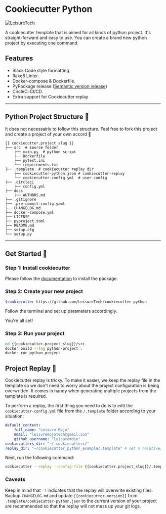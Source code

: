 # Cookiecutter Python 

[![LeisureTech](https://circleci.com/gh/LeisureTech/cookiecutter-python.svg?style=svg)](<LINK>)

A cookiecutter template that is aimed for all kinds of python project. It's
straight-forward and easy to use. You can create a brand new python project
by executing one command.

## Features

- Black Code style formatting
- flake8 Linter.
- Docker-compose & Dockerfile.
- PyPackage release ([Semantic version release](https://python-semantic-release.readthedocs.io/en/latest/))
- CircleCi CI/CD.
- Extra support for Cookiecutter replay

----
## Python Project Structure :snake:
It does not necessairly to follow this structure. Feel free to fork this project and create a project of your own accord :sparkling_heart:

    {{ cookiecutter.project_slug }}
    ├── src  # source folder
        ├── main.py  # python script
        ├── Dockerfile
        ├── pytest.ini
        └── requirements.txt
    ├── .template  # cookiecutter replay dir
        ├── cookiecutter-python.json # cookiecutter-replay
        └── cookiecutter-config.yml  # user config
    ├── .circleci
        ├── config.yml
    ├── docs
        ├── AUTHORS.md  
    ├── .gitignore
    ├── .pre-commit-config.yaml
    ├── CHANGELOG.md
    ├── docker-compose.yml
    ├── LICENSE
    ├── pyproject.toml
    ├── README.md
    ├── setup.cfg
    └── setup.py

----
## Get Started :rocket:

### Step 1: Install cookiecutter
Please follow the [documentation](https://cookiecutter.readthedocs.io/en/1.7.2/installation.html) to install the package.

### Step 2: Create your new project
```bash
$cookiecutter https://github.com/LeisureTech/cookiecutter-python
```
Follow the terminal and set up parameters accordingly.

You're all set!

### Step 3: Run your project
```bash
cd {{cookiecutter.project_slug}}/src
docker build --tag python-project .
docker run python-project
```

## Project Replay :dizzy:
Cookiecutter replay is tricky. To make it easier, we keep the replay file in the template so we don't need to worry about the project configuration is being overwritten. It comes in handy when generating multiple projects from the template is required.

To perform a replay, the first thing you need to do is to edit the `cookiecutter-config.yml` file from the `/.template` folder according to your situation:
```yml
default_context:
    full_name: "Leisure Mojo"
    email: "leisuremojotech@gmail.com"
    github_username: "leisuremojo"
cookiecutters_dir: "~/.cookiecutters/"
replay_dir: "~/cookiecutter_python_example/.template" # set a relative/absolute path
```
Next, run the following command:

```bash
cookiecutter --replay --config-file {{cookiecutter.project_slug}}/.template/cookiecutter-config.yml -f gh:LeisureTech/cookiecutter-python
```

### Caveats
Keep in mind that `-f` indicates that the replay will overwrite existing files.
Backup `CHANGELOG.md` and update `{{cookiecutter.version}}` from `.template/cookiecutter-python.json` to the current version of your project are recommended so that the replay will not mess up your git logs.